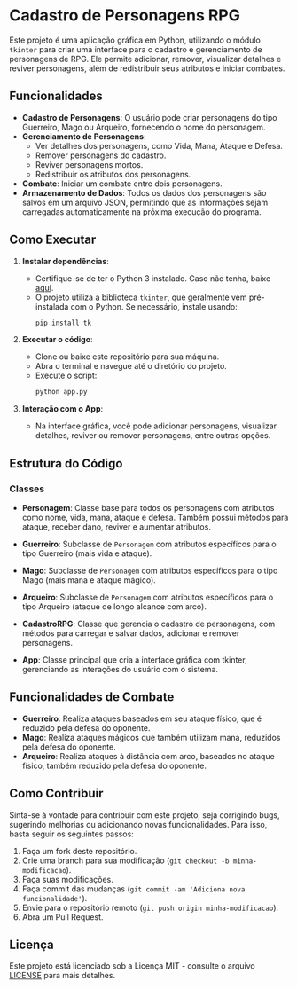 # Cadastro de Personagens RPG

Este projeto é uma aplicação gráfica em Python, utilizando o módulo `tkinter` para criar uma interface para o cadastro e gerenciamento de personagens de RPG. Ele permite adicionar, remover, visualizar detalhes e reviver personagens, além de redistribuir seus atributos e iniciar combates.

## Funcionalidades

- **Cadastro de Personagens**: O usuário pode criar personagens do tipo Guerreiro, Mago ou Arqueiro, fornecendo o nome do personagem.
- **Gerenciamento de Personagens**: 
  - Ver detalhes dos personagens, como Vida, Mana, Ataque e Defesa.
  - Remover personagens do cadastro.
  - Reviver personagens mortos.
  - Redistribuir os atributos dos personagens.
- **Combate**: Iniciar um combate entre dois personagens.
- **Armazenamento de Dados**: Todos os dados dos personagens são salvos em um arquivo JSON, permitindo que as informações sejam carregadas automaticamente na próxima execução do programa.

## Como Executar

1. **Instalar dependências**:
   - Certifique-se de ter o Python 3 instalado. Caso não tenha, baixe [aqui](https://www.python.org/downloads/).
   - O projeto utiliza a biblioteca `tkinter`, que geralmente vem pré-instalada com o Python. Se necessário, instale usando:
     ```bash
     pip install tk
     ```

2. **Executar o código**:
   - Clone ou baixe este repositório para sua máquina.
   - Abra o terminal e navegue até o diretório do projeto.
   - Execute o script:
     ```bash
     python app.py
     ```

3. **Interação com o App**:
   - Na interface gráfica, você pode adicionar personagens, visualizar detalhes, reviver ou remover personagens, entre outras opções.

## Estrutura do Código

### Classes

- **Personagem**: Classe base para todos os personagens com atributos como nome, vida, mana, ataque e defesa. Também possui métodos para ataque, receber dano, reviver e aumentar atributos.
  
- **Guerreiro**: Subclasse de `Personagem` com atributos específicos para o tipo Guerreiro (mais vida e ataque).

- **Mago**: Subclasse de `Personagem` com atributos específicos para o tipo Mago (mais mana e ataque mágico).

- **Arqueiro**: Subclasse de `Personagem` com atributos específicos para o tipo Arqueiro (ataque de longo alcance com arco).

- **CadastroRPG**: Classe que gerencia o cadastro de personagens, com métodos para carregar e salvar dados, adicionar e remover personagens.

- **App**: Classe principal que cria a interface gráfica com tkinter, gerenciando as interações do usuário com o sistema.

## Funcionalidades de Combate

- **Guerreiro**: Realiza ataques baseados em seu ataque físico, que é reduzido pela defesa do oponente.
- **Mago**: Realiza ataques mágicos que também utilizam mana, reduzidos pela defesa do oponente.
- **Arqueiro**: Realiza ataques à distância com arco, baseados no ataque físico, também reduzido pela defesa do oponente.

## Como Contribuir

Sinta-se à vontade para contribuir com este projeto, seja corrigindo bugs, sugerindo melhorias ou adicionando novas funcionalidades. Para isso, basta seguir os seguintes passos:

1. Faça um fork deste repositório.
2. Crie uma branch para sua modificação (`git checkout -b minha-modificacao`).
3. Faça suas modificações.
4. Faça commit das mudanças (`git commit -am 'Adiciona nova funcionalidade'`).
5. Envie para o repositório remoto (`git push origin minha-modificacao`).
6. Abra um Pull Request.

## Licença

Este projeto está licenciado sob a Licença MIT - consulte o arquivo [LICENSE](LICENSE) para mais detalhes.

